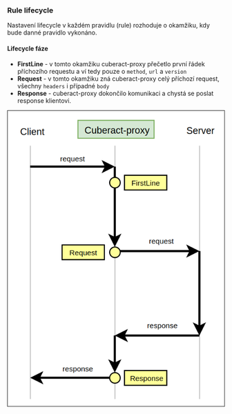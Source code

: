 ### Rule lifecycle

Nastavení lifecycle v každém pravidlu (rule) rozhoduje o okamžiku, kdy bude danné pravidlo vykonáno.

#### Lifecycle fáze

- **FirstLine** - v tomto okamžiku cuberact-proxy přečetlo první řádek příchozího requestu a ví tedy pouze o `method`, `url` a `version`
- **Request** - v tomto okamžiku zná cuberact-proxy celý příchozí request, všechny `headers` i případné `body`
- **Response** - cuberact-proxy dokončilo komunikaci a chystá se poslat response klientovi.


 ![](https://raw.githubusercontent.com/cuberact/cuberact-proxy/master/images/rule-lifecycle/rule-lifecycle.png)
